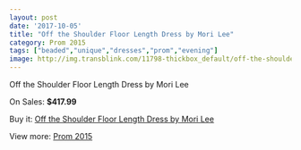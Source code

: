 ```yaml
---
layout: post
date: '2017-10-05'
title: "Off the Shoulder Floor Length Dress by Mori Lee"
category: Prom 2015
tags: ["beaded","unique","dresses","prom","evening"]
image: http://img.transblink.com/11798-thickbox_default/off-the-shoulder-floor-length-dress-by-mori-lee.jpg
---
```

Off the Shoulder Floor Length Dress by Mori Lee

On Sales: **$417.99**
<a href="https://www.transblink.com/en/prom-2015/3835-off-the-shoulder-floor-length-dress-by-mori-lee.html"><amp-img layout="responsive" width="600" height="600" src="//img.transblink.com/11798-thickbox_default/off-the-shoulder-floor-length-dress-by-mori-lee.jpg" alt="Off the Shoulder Floor Length Dress by Mori Lee 0" /></a>
<a href="https://www.transblink.com/en/prom-2015/3835-off-the-shoulder-floor-length-dress-by-mori-lee.html"><amp-img layout="responsive" width="600" height="600" src="//img.transblink.com/11800-thickbox_default/off-the-shoulder-floor-length-dress-by-mori-lee.jpg" alt="Off the Shoulder Floor Length Dress by Mori Lee 1" /></a>
<a href="https://www.transblink.com/en/prom-2015/3835-off-the-shoulder-floor-length-dress-by-mori-lee.html"><amp-img layout="responsive" width="600" height="600" src="//img.transblink.com/11799-thickbox_default/off-the-shoulder-floor-length-dress-by-mori-lee.jpg" alt="Off the Shoulder Floor Length Dress by Mori Lee 2" /></a>

Buy it: [Off the Shoulder Floor Length Dress by Mori Lee](https://www.transblink.com/en/prom-2015/3835-off-the-shoulder-floor-length-dress-by-mori-lee.html "Off the Shoulder Floor Length Dress by Mori Lee")

View more: [Prom 2015](https://www.transblink.com/en/10-prom-2015 "Prom 2015")